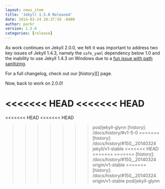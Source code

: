 ```yaml
---
layout: news_item
title: 'Jekyll 1.5.0 Released'
date: 2014-03-24 20:37:59 -0400
author: parkr
version: 1.5.0
categories: [release]
---
```


As work continues on Jekyll 2.0.0, we felt it was important to address two key
issues of Jekyll 1.4.3, namely the `safe_yaml` dependency below 1.0 and the
inability to use Jekyll 1.4.3 on Windows due to a [fun issue with path sanitizing][].

For a full changelog, check out our [history][] page.

Now, back to work on 2.0.0!

[fun issue with path sanitizing]: https://github.com/jekyll/jekyll/issues/1948
<<<<<<< HEAD
<<<<<<< HEAD
=======
<<<<<<< HEAD
<<<<<<< HEAD
>>>>>>> pod/jekyll-glynn
[history]: /docs/history/#v1-5-0
=======
[history]: /docs/history/#150__20140324
>>>>>>> jekyll/v1-stable
<<<<<<< HEAD
=======
=======
[history]: /docs/history/#150__20140324
>>>>>>> origin/v1-stable
=======
[history]: /docs/history/#150__20140324
>>>>>>> origin/v1-stable
>>>>>>> pod/jekyll-glynn
